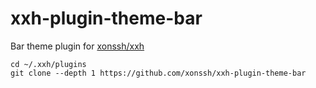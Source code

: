 # xxh-plugin-theme-bar
Bar theme plugin for [xonssh/xxh](https://github.com/xonssh/xxh)

```
cd ~/.xxh/plugins
git clone --depth 1 https://github.com/xonssh/xxh-plugin-theme-bar
```
